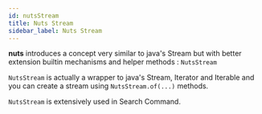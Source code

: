 ```yaml
---
id: nutsStream
title: Nuts Stream
sidebar_label: Nuts Stream
---
```


**nuts** introduces a concept very similar to java's Stream but with better extension builtin mechanisms and helper methods : ```NutsStream```

```NutsStream``` is actually a wrapper to java's Stream, Iterator and Iterable and you can create a stream using ```NutsStream.of(...)``` methods.

```NutsStream``` is extensively used in Search Command.
